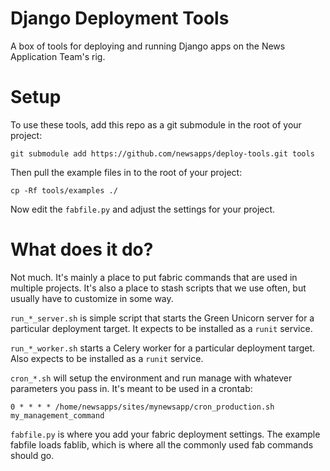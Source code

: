 # Django Deployment Tools

A box of tools for deploying and running Django apps on the News Application Team's rig.

# Setup

To use these tools, add this repo as a git submodule in the root of your project:

	git submodule add https://github.com/newsapps/deploy-tools.git tools

Then pull the example files in to the root of your project:

	cp -Rf tools/examples ./

Now edit the `fabfile.py` and adjust the settings for your project.

# What does it do?

Not much. It's mainly a place to put fabric commands that are used in multiple projects. It's also a place to stash scripts that we use often, but usually have to customize in some way.

`run_*_server.sh` is simple script that starts the Green Unicorn server for a particular deployment target. It expects to be installed as a `runit` service.

`run_*_worker.sh` starts a Celery worker for a particular deployment target. Also expects to be installed as a `runit` service.

`cron_*.sh` will setup the environment and run manage with whatever parameters you pass in. It's meant to be used in a crontab:

	0 * * * * /home/newsapps/sites/mynewsapp/cron_production.sh my_management_command

`fabfile.py` is where you add your fabric deployment settings. The example fabfile loads fablib, which is where all the commonly used fab commands should go.